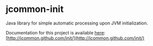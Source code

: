 jcommon-init
====

Java library for simple automatic processing upon JVM initialization.

Documentation for this project is available [here](http://jcommon.github.com/init/):
[http://jcommon.github.com/init/](http://jcommon.github.com/init/)